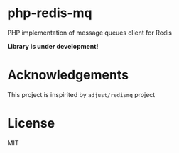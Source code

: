 php-redis-mq
============

PHP implementation of message queues client for Redis

**Library is under development!**

Acknowledgements
================
This project is inspirited by ``adjust/redismq`` project

License
=======
MIT
